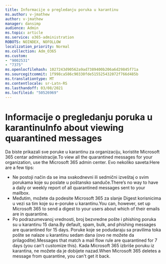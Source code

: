```yaml
---
title: Informacije o pregledanju poruka u karantinu
ms.author: v-jmathew
author: v-jmathew
manager: dansimp
audience: Admin
ms.topic: article
ms.service: o365-administration
ROBOTS: NOINDEX, NOFOLLOW
localization_priority: Normal
ms.collection: Adm_O365
ms.custom:
- "9002531"
- "7375"
ms.openlocfilehash: 1027243d90562a9ad7389400b206a6d29845f71a
ms.sourcegitcommit: 1f998ca586c90330fde515525432072f766d485b
ms.translationtype: MT
ms.contentlocale: sr-Latn-RS
ms.lasthandoff: 03/08/2021
ms.locfileid: "50526969"
---
```

# <a name="info-about-viewing-quarantined-messages"></a><span data-ttu-id="7d3f8-102">Informacije o pregledanju poruka u karantinu</span><span class="sxs-lookup"><span data-stu-id="7d3f8-102">Info about viewing quarantined messages</span></span>

<span data-ttu-id="7d3f8-103">Da biste prikazali sve poruke u karantinu za organizaciju, koristite Microsoft 365 centar administracije.</span><span class="sxs-lookup"><span data-stu-id="7d3f8-103">To view all the quarantined messages for your organization, use the Microsoft 365 admin center.</span></span> <span data-ttu-id="7d3f8-104">Evo nekoliko saveta:</span><span class="sxs-lookup"><span data-stu-id="7d3f8-104">Here are a few tips:</span></span>

- <span data-ttu-id="7d3f8-105">Ne postoji način da se ima svakodnevni ili sedmični izveštaj o svim porukama koje su poslate u poštansko sanduče.</span><span class="sxs-lookup"><span data-stu-id="7d3f8-105">There’s no way to have a daily or weekly report of all quarantined messages sent to your mailbox.</span></span>
- <span data-ttu-id="7d3f8-106">Međutim, možete da podesite Microsoft 365 za slanje Digest korisnicima u vezi sa tim koje su e-poruke u karantinu.</span><span class="sxs-lookup"><span data-stu-id="7d3f8-106">You can, however, set up Microsoft 365 to send a digest to your users about which of their emails are in quarantine.</span></span>
- <span data-ttu-id="7d3f8-107">Po podrazumevanoj vrednosti, broj bezvredne pošte i phishing poruka su u karantinu 15 dana.</span><span class="sxs-lookup"><span data-stu-id="7d3f8-107">By default, spam, bulk, and phishing messages are quarantined for 15 days.</span></span> <span data-ttu-id="7d3f8-108">Poruke koje se podudaraju sa pravilima toka pošte se nalaze u karantinu sedam dana (ovo ne možete da prilagodite).</span><span class="sxs-lookup"><span data-stu-id="7d3f8-108">Messages that match a mail flow rule are quarantined for 7 days (you can't customize this).</span></span> <span data-ttu-id="7d3f8-109">Kada Microsoft 365 izbriše poruku iz karantina, ne možete da je dobijete nazad.</span><span class="sxs-lookup"><span data-stu-id="7d3f8-109">When Microsoft 365 deletes a message from quarantine, you can't get it back.</span></span>
